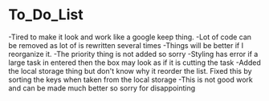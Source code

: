 # To_Do_List
-Tired to make it look and work like a google keep thing.
-Lot of code can be removed as lot of is rewritten several times
-Things will be better if I reorganize it. 
-The priority thing is not added so sorry
-Styling has error if a large task in entered then the box may look as if it is cutting the task 
-Added the local storage thing but don't know why it reorder the list. Fixed this by sorting the keys when taken from the local storage
-This is not good work and can be made much better so sorry for disappointing